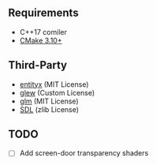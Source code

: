 ## Requirements
* C++17 comiler
* [CMake 3.10+](https://cmake.org/)

## Third-Party
* [entityx](https://github.com/alecthomas/entityx/) (MIT License)
* [glew](https://github.com/nigels-com/glew) (Custom License)
* [glm](https://github.com/g-truc/glm) (MIT License)
* [SDL](https://hg.libsdl.org/SDL) (zlib License)

## TODO
- [ ] Add screen-door transparency shaders
